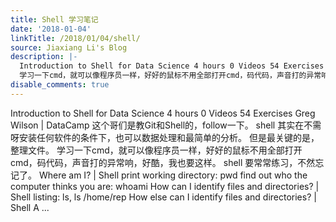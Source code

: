 ```yaml
---
title: Shell 学习笔记
date: '2018-01-04'
linkTitle: /2018/01/04/shell/
source: Jiaxiang Li's Blog
description: |-
  Introduction to Shell for Data Science 4 hours 0 Videos 54 Exercises Greg Wilson | DataCamp 这个哥们是教Git和Shell的，follow一下。 shell 其实在不需呀安装任何软件的条件下，也可以数据处理和最简单的分析。 但是最关键的是，整理文件。
  学习一下cmd，就可以像程序员一样，好好的鼠标不用全部打开cmd，码代码，声音打的异常响，好酷，我也要这样。 shell 要常常练习，不然忘记了。 Where am I? | Shell print working directory: pwd find out who the computer thinks you are: whoami How can I identify files and directories? | Shell listing: ls, ls /home/rep How else can I identify files and directories? | Shell A ...
disable_comments: true
---
```

Introduction to Shell for Data Science 4 hours 0 Videos 54 Exercises Greg Wilson | DataCamp 这个哥们是教Git和Shell的，follow一下。 shell 其实在不需呀安装任何软件的条件下，也可以数据处理和最简单的分析。 但是最关键的是，整理文件。
学习一下cmd，就可以像程序员一样，好好的鼠标不用全部打开cmd，码代码，声音打的异常响，好酷，我也要这样。 shell 要常常练习，不然忘记了。 Where am I? | Shell print working directory: pwd find out who the computer thinks you are: whoami How can I identify files and directories? | Shell listing: ls, ls /home/rep How else can I identify files and directories? | Shell A ...
